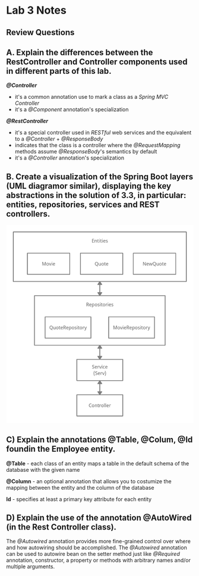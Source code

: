 # Lab 3 Notes

## **Review Questions**

## A. Explain the differences between the RestController and Controller components used in different parts of this lab.

***@Controller***
* it's a common annotation use to mark a class as a *Spring MVC Controller*
* it's a *@Component* annotation's specialization

***@RestController***
* it's a special controller used in *RESTful* web services and the equivalent to a *@Controller* + *@ResponseBody*
* indicates that the class is a controller where the *@RequestMapping* methods assume *@ResponseBody*'s semantics by default
* it's a *@Controller* annotation's specialization

## B. Create a visualization of the Spring Boot layers (UML diagramor similar), displaying the key abstractions in the solution of 3.3, in particular: entities, repositories, services and REST controllers.

![Layer Diagram](lab3_3/assets/quoteapp_diagram.png?raw=true "Layer Diagram")

## C) Explain the annotations @Table, @Colum, @Id foundin the Employee entity.

**@Table** - each class of an entity maps a table in the default schema of the database with the given name

**@Column** - an optional annotation that allows you to costumize the mapping between the entity and the column of the database

**Id** - specifies at least a primary key attribute for each entity


## D) Explain the use of the annotation @AutoWired (in the Rest Controller class).
The *@Autowired* annotation provides more fine-grained control over where and how autowiring should be accomplished. The *@Autowired* annotation can be used to autowire bean on the setter method just like *@Required* annotation, constructor, a property or methods with arbitrary names and/or multiple arguments.